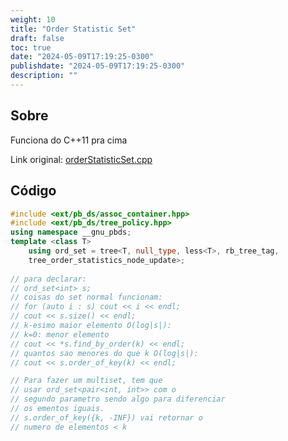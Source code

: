 ```yaml
---
weight: 10
title: "Order Statistic Set"
draft: false
toc: true
date: "2024-05-09T17:19:25-0300"
publishdate: "2024-05-09T17:19:25-0300"
description: ""
---
```


## Sobre
 Funciona do C++11 pra cima



Link original: [orderStatisticSet.cpp](https://github.com/brunomaletta/Biblioteca/tree/master/Codigo/Estruturas/orderStatisticSet.cpp)

## Código
```cpp
#include <ext/pb_ds/assoc_container.hpp>
#include <ext/pb_ds/tree_policy.hpp>
using namespace __gnu_pbds;
template <class T>
	using ord_set = tree<T, null_type, less<T>, rb_tree_tag,
	tree_order_statistics_node_update>;
	
// para declarar:
// ord_set<int> s;
// coisas do set normal funcionam:
// for (auto i : s) cout << i << endl;
// cout << s.size() << endl;
// k-esimo maior elemento O(log|s|):
// k=0: menor elemento
// cout << *s.find_by_order(k) << endl;
// quantos sao menores do que k O(log|s|):
// cout << s.order_of_key(k) << endl;

// Para fazer um multiset, tem que
// usar ord_set<pair<int, int>> com o
// segundo parametro sendo algo para diferenciar
// os ementos iguais.
// s.order_of_key({k, -INF}) vai retornar o
// numero de elementos < k
```
